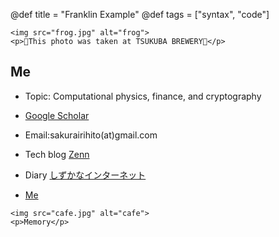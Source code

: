 @def title = "Franklin Example"
@def tags = ["syntax", "code"]

~~~
<img src="frog.jpg" alt="frog">
<p>🐸This photo was taken at TSUKUBA BREWERY🐸</p>
~~~

## Me

- Topic: Computational physics, finance, and cryptography

- [Google Scholar](https://scholar.google.com/citations?hl=ja&authuser=1&user=IKqeswsAAAAJ)

- Email:sakurairihito(at)gmail.com

- Tech blog [Zenn](https://zenn.dev/rihitosakurai)

- Diary [しずかなインターネット](https://sizu.me/sakurai)

- [Me](https://github.com/sakurairihito/self-intro)

~~~
<img src="cafe.jpg" alt="cafe">
<p>Memory</p>
~~~ 